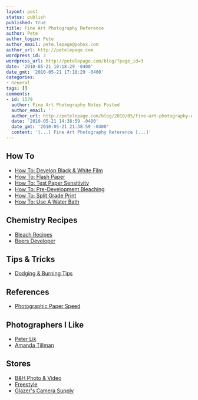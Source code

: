 ```yaml
---
layout: post
status: publish
published: true
title: Fine Art Photography Reference
author: Pete
author_login: Pete
author_email: pete.lepage@pobox.com
author_url: http://petelepage.com
wordpress_id: 3
wordpress_url: http://petelepage.com/blog/?page_id=3
date: '2010-05-21 10:18:29 -0400'
date_gmt: '2010-05-21 17:18:29 -0400'
categories:
- General
tags: []
comments:
- id: 1579
  author: Fine Art Photography Notes Posted
  author_email: ''
  author_url: http://petelepage.com/blog/2010/05/fine-art-photography-notes-posted/
  date: '2010-05-21 14:38:59 -0400'
  date_gmt: '2010-05-21 21:38:59 -0400'
  content: '[...] Fine Art Photography Reference [...]'
---
```

<h2>How To</h2>
<ul>
<li><a href="http://petelepage.com/blog/fine-art-photography-reference/film-development/">How To: Develop Black &amp; White Film</a></li>
<li><a href="http://petelepage.com/blog/fine-art-photography-reference/paper-flashing/">How To: Flash Paper</a></li>
<li><a href="http://petelepage.com/blog/fine-art-photography-reference/photographic-paper-tests/">How To: Test Paper Sensitivity</a></li>
<li><a href="http://petelepage.com/blog/fine-art-photography-reference/pre-development-bleaching/">How To: Pre-Development Bleaching</a></li>
<li><a href="http://petelepage.com/blog/fine-art-photography-reference/split-grade-printing/">How To: Split Grade Print</a></li>
<li><a href="http://petelepage.com/blog/fine-art-photography-reference/water-baths/">How To: Use A Water Bath</a></li>
</ul>
<h2>Chemistry Recipes</h2>
<ul>
<li><a href="http://petelepage.com/blog/fine-art-photography-reference/bleach-recipes/">Bleach Recipes</a></li>
<li><a href="http://petelepage.com/blog/fine-art-photography-reference/beers-developer/">Beers Developer</a></li>
</ul>
<h2>Tips &amp; Tricks</h2>
<ul>
<li><a href="http://petelepage.com/blog/fine-art-photography-reference/dodging-burning-tips/">Dodging &amp; Burning Tips</a></li>
</ul>
<h2>References</h2>
<ul>
<li><a href="http://petelepage.com/blog/fine-art-photography-reference/photographic-paper-speed/">Photographic Paper Speed</a></li>
</ul>
<h2>Photographers I Like</h2>
<ul>
<li><a href="http://www.peterlik.com" target="_blank">Peter Lik</a></li>
<li><a href="http://www.atillmanphoto.com/" target="_blank">Amanda Tillman</a></li>
</ul>
<h2>Stores</h2>
<ul>
<li><a href="http://www.bhphotovideo.com/" target="_blank">B&amp;H Photo &amp; Video</a></li>
<li><a href="http://www.freestylephoto.biz/e_main.php" target="_blank">Freestyle</a></li>
<li><a href="http://www.glazerscamera.com/" target="_blank">Glazer's Camera Supply</a></li>
</ul>
